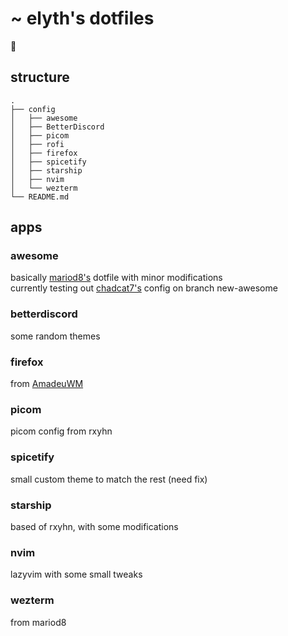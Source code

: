 # ~ elyth's dotfiles

:turtle:

## structure
```
.
├── config
│   ├── awesome
│   ├── BetterDiscord
│   ├── picom
│   ├── rofi
│   ├── firefox
│   ├── spicetify
│   ├── starship
│   ├── nvim
│   └── wezterm
└── README.md
```

## apps

### awesome

basically [mariod8's](github.com/mariod8/dotfile) dotfile with minor modifications \
currently testing out [chadcat7's](https://github.com/chadcat7/fuyu) config on branch new-awesome

### betterdiscord

some random themes

### firefox

from [AmadeuWM](https://github.com/AmadeusWM/dotfiles-hyprland/tree/main/dots/firefox)

### picom

picom config from rxyhn

### spicetify

small custom theme to match the rest (need fix)

### starship

based of rxyhn, with some modifications

### nvim

lazyvim with some small tweaks

### wezterm

from mariod8
